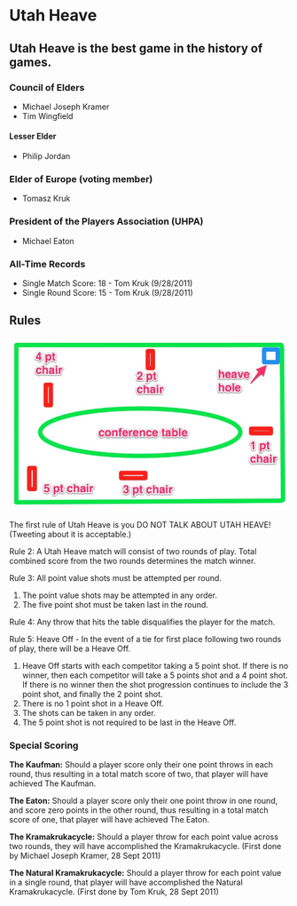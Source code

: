 # Utah Heave

## Utah Heave is the best game in the history of games.

### Council of Elders

- Michael Joseph Kramer
- Tim Wingfield

#### Lesser Elder
- Philip Jordan

### Elder of Europe (voting member)

- Tomasz Kruk

### President of the Players Association (UHPA)

- Michael Eaton

### All-Time Records

- Single Match Score: 18 - Tom Kruk (9/28/2011)
- Single Round Score: 15 - Tom Kruk (9/28/2011)

## Rules

![Utah Heave Arena](http://github.com/MichaelJosephKramer/UtahHeave/raw/master/images/UtahHeave.jpg "Utah Heave Arena")

The first rule of Utah Heave is you DO NOT TALK ABOUT UTAH HEAVE! (Tweeting about it is
acceptable.)

Rule 2: A Utah Heave match will consist of two rounds of play. Total combined score from
the two rounds determines the match winner.

Rule 3: All point value shots must be attempted per round.

1. The point value shots may be attempted in any order.
2. The five point shot must be taken last in the round.

Rule 4: Any throw that hits the table disqualifies the player for the match.

Rule 5: Heave Off - In the event of a tie for first place following two rounds of play, there will be a Heave Off.

1. Heave Off starts with each competitor taking a 5 point shot. If there is no
    winner, then each competitor will take a 5 points shot and a 4 point shot. If there
    is no winner then the shot progression continues to include the 3 point shot, and
    finally the 2 point shot.
2. There is no 1 point shot in a Heave Off.
3. The shots can be taken in any order.
4. The 5 point shot is not required to be last in the Heave Off.

### Special Scoring

**The Kaufman:** Should a player score only their one point throws in each round, thus
resulting in a total match score of two, that player will have achieved The Kaufman.

**The Eaton:** Should a player score only their one point throw in one round, and
score zero points in the other round, thus resulting in a total match score of one, that
player will have achieved The Eaton.

**The Kramakrukacycle:** Should a player throw for each point value across two rounds, they will have accomplished the Kramakrukacycle. (First done by Michael Joseph Kramer, 28 Sept 2011)

**The Natural Kramakrukacycle:** Should a player throw for each point value in a single round, that player will have accomplished the Natural Kramakrukacycle. (First done by Tom Kruk, 28 Sept 2011)
